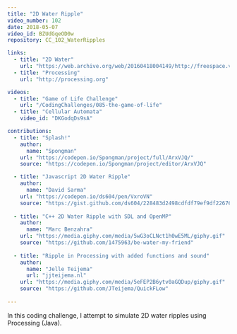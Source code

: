 ```yaml
---
title: "2D Water Ripple"
video_number: 102
date: 2018-05-07
video_id: BZUdGqeOD0w
repository: CC_102_WaterRipples

links:
  - title: "2D Water"
    url: "https://web.archive.org/web/20160418004149/http://freespace.virgin.net/hugo.elias/graphics/x_water.htm"
  - title: "Processing"
    url: "http://processing.org"

videos:
  - title: "Game of Life Challenge"
    url: "/CodingChallenges/085-the-game-of-life"
  - title: "Cellular Automata"
    video_id: "DKGodqDs9sA"

contributions:
  - title: "Splash!"
    author:
      name: "Spongman"
    url: "https://codepen.io/Spongman/project/full/ArxVJQ/"
    source: "https://codepen.io/Spongman/project/editor/ArxVJQ"

  - title: "Javascript 2D Water Ripple"
    author:
      name: "David Sarma"
    url: "https://codepen.io/ds604/pen/VxroVN"
    source: "https://gist.github.com/ds604/228483d2498cdfdf79ef9df22676b899"
    
  - title: "C++ 2D Water Ripple with SDL and OpenMP"
    author:
      name: "Marc Benzahra"
    url: "https://media.giphy.com/media/5wG3oCLNct1h0wE5ML/giphy.gif"
    source: "https://github.com/1475963/be-water-my-friend"
    
  - title: "Ripple in Processing with added functions and sound"
    author:
      name: "Jelle Teijema"
      url: "jjteijema.nl"
    url: "https://media.giphy.com/media/5eFEP2B6ytv0aGQDup/giphy.gif"
    source: "https://github.com/JTeijema/QuickFLow"
    
---
```


In this coding challenge, I attempt to simulate 2D water ripples using Processing (Java).
